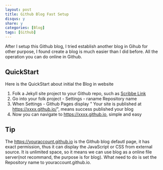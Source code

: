```yaml
---
layout: post
title: Github Blog Fast Setup
disqus: y
share: y
categories: [Blog]
tags: [Github]
---
```


After I setup this Github blog, I tried establish another blog in Gihub for other purpose, I found create a blog is much easier than I did before. All the operation you can do online in Github.

QuickStart
----------
Here is the QuickStart about initial the Blog in website

1. Folk a Jekyll site project to your Github repo, such as [Scribbe Link](https://github.com/muan/scribble)  
2. Go into your folk project - Settings - raname Repository name  
3. When Settings - Github Pages display " Your site is published at https://xxxx.github.io/", means success published your blog  
4. Now you can navigate to https://xxxx.github.io, simple and easy  

Tip
---
The https://youraccount.github.io is the Github blog defautl page, it has exact permission, thus it can display the JavaScript or CSS from external source. It is unlimited space, so it means we can use blog as a online file server(not recommand, the purpose is for blog). What need to do is set the Repository name to youraccount.github.io.
